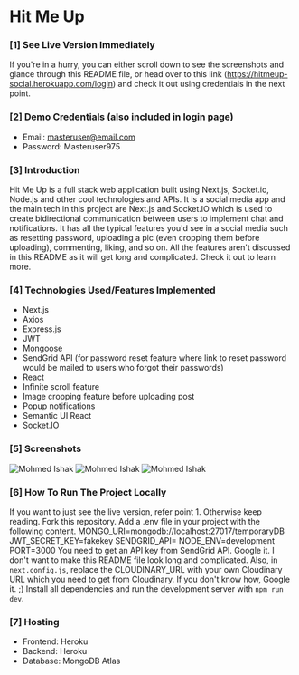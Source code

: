 # Hit Me Up

### [1] See Live Version Immediately
If you're in a hurry, you can either scroll down to see the screenshots and glance through this README file, or head over to this link (https://hitmeup-social.herokuapp.com/login) and check it out using credentials in the next point.

### [2] Demo Credentials (also included in login page)
* Email: masteruser@email.com
* Password: Masteruser975

### [3] Introduction
Hit Me Up is a full stack web application built using Next.js, Socket.io, Node.js and other cool technologies and APIs. It is a social media app and the main tech in this project are Next.js and Socket.IO which is used to create bidirectional communication between users to implement chat and notifications. It has all the typical features you'd see in a social media such as resetting password, uploading a pic (even cropping them before uploading), commenting, liking, and so on. All the features aren't discussed in this README as it will get long and complicated. Check it out to learn more.

### [4] Technologies Used/Features Implemented
* Next.js
* Axios
* Express.js
* JWT
* Mongoose
* SendGrid API (for password reset feature where link to reset password would be mailed to users who forgot their passwords)
* React
* Infinite scroll feature
* Image cropping feature before uploading post
* Popup notifications
* Semantic UI React
* Socket.IO

### [5] Screenshots

![Mohmed Ishak](https://user-images.githubusercontent.com/52876913/136593564-50144f55-5833-4eb1-a52b-cd2cc7f7d83d.png)
![Mohmed Ishak](https://user-images.githubusercontent.com/52876913/136593575-8da1319b-8db9-4198-89f6-f0c48621e4d1.png)
![Mohmed Ishak](https://user-images.githubusercontent.com/52876913/136593583-d093d16b-cbe9-4a8e-88db-77e34a3d581d.png)

### [6] How To Run The Project Locally
If you want to just see the live version, refer point 1. Otherwise keep reading. Fork this repository. Add a .env file in your project with the following content.
  MONGO_URI=mongodb://localhost:27017/temporaryDB
  JWT_SECRET_KEY=fakekey
  SENDGRID_API=
  NODE_ENV=development
  PORT=3000
You need to get an API key from SendGrid API. Google it. I don't want to make this README file look long and complicated. Also, in `next.config.js`, replace the CLOUDINARY_URL with your own Cloudinary URL which you need to get from Cloudinary. If you don't know how, Google it. ;) Install all dependencies and run the development server with `npm run dev`.

### [7] Hosting
* Frontend: Heroku
* Backend: Heroku
* Database: MongoDB Atlas
